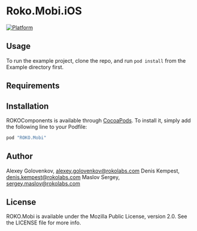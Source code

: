 # Roko.Mobi.iOS
[![Platform](https://img.shields.io/cocoapods/p/ROKOComponents.svg?style=flat)](http://cocoapods.org/pods/ROKO.Mobi)

## Usage

To run the example project, clone the repo, and run `pod install` from the Example directory first.

## Requirements

## Installation

ROKOComponents is available through [CocoaPods](http://cocoapods.org). To install
it, simply add the following line to your Podfile:

```ruby
pod "ROKO.Mobi"
```

## Author

Alexey Golovenkov, alexey.golovenkov@rokolabs.com
Denis Kempest, denis.kempest@rokolabs.com
Maslov Sergey, sergey.maslov@rokolabs.com


## License

ROKO.Mobi is available under the Mozilla Public License, version 2.0. See the LICENSE file for more info.